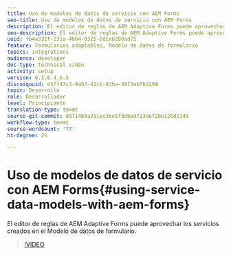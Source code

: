 ```yaml
---
title: Uso de modelos de datos de servicio con AEM Forms
seo-title: Uso de modelos de datos de servicio con AEM Forms
description: El editor de reglas de AEM Adaptive Forms puede aprovechar los servicios creados en el Modelo de datos de formulario.
seo-description: El editor de reglas de AEM Adaptive Forms puede aprovechar los servicios creados en el Modelo de datos de formulario.
uuid: fb4a331f-231a-4864-9325-6dceb288ad75
feature: Formularios adaptables, Modelo de datos de formulario
topics: integrations
audience: developer
doc-type: technical video
activity: setup
version: 6.3,6.4,6.5
discoiquuid: e3ff47c3-9ab3-41cb-83ba-38f3eb7b2299
topic: Desarrollo
role: Desarrollador
level: Principiante
translation-type: tm+mt
source-git-commit: d9714b9a291ec3ee5f3dba9723de72bb120d2149
workflow-type: tm+mt
source-wordcount: '77'
ht-degree: 2%

---
```



# Uso de modelos de datos de servicio con AEM Forms{#using-service-data-models-with-aem-forms}

El editor de reglas de AEM Adaptive Forms puede aprovechar los servicios creados en el Modelo de datos de formulario.

>[!VIDEO](https://video.tv.adobe.com/v/17739/?quality=9&learn=on)

